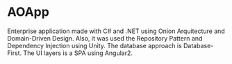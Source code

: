 # AOApp
Enterprise application made with C# and .NET using Onion Arquitecture and Domain-Driven Design. Also, it was used the Repository Pattern and Dependency Injection using Unity. The database approach is Database-First. The UI layers is a SPA using Angular2.   
